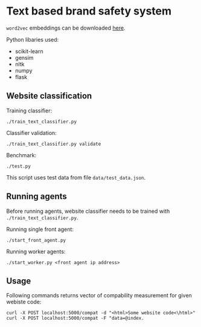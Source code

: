 Text based brand safety system
==============================

`word2vec` embeddings can be downloaded
[here](https://drive.google.com/uc?id=0B7XkCwpI5KDYNlNUTTlSS21pQmM&export=download).

Python libaries used:
* scikit-learn
* gensim
* nltk
* numpy
* flask

Website classification
-----------

Training classifier:
```
./train_text_classifier.py
```

Classifier validation:
```
./train_text_classifier.py validate
```

Benchmark:
```
./test.py
```
This script uses test data from file `data/test_data.json`.


Running agents
-----------
Before running agents, website classifier
needs to be trained with `./train_text_classifier.py`.

Running single front agent:
```
./start_front_agent.py
```

Running worker agents:
```
./start_worker.py <front agent ip address>
```

Usage
-----------
Following commands returns vector of compability measurement for given webiste code:
```
curl -X POST localhost:5000/compat -d "<html>Some website code<\html>"
curl -X POST localhost:5000/compat -F "data=@index.
```
